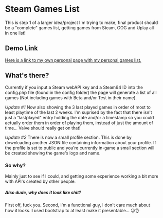 # Steam Games List
This is step 1 of a larger idea/project I'm trying to make, final product should be a "complete" games list, getting games from Steam, GOG and Uplay all in one list!

## Demo Link
[Here is a link to my own personal page with my personal games list.](http://thomas.vanderven.se/games)

## What's there?
Currently if you input a Steam webAPI key and a Steam64 ID into the config.php file (found in the config folder) the page will generate a list of all games (Not including games with Beta and/or Test in their name).

_*Update #1*_
Now also showing the 3 last played games in order of most to least playtime of the last 2 weeks.
I'm suprised by the fact that there isn't just a "lastplayed" entry holding the date and/or a timestamp so you could actually order them in order of playing them, instead of just the amount of time... Valve should really get on that!

_*Update #2*_
There is now a small profile section. This is done by downloading another JSON file containing information about your profile.
If the profile is set to public and you're currently in-game a small section will be created showing the game's logo and name.

### So why?
Mainly just to see if I could, and getting some experience working a bit more with API's created by other people.

##### Also dude, why does it look like shit?
First off, fuck you. Second, I'm a functional guy, I don't care much about how it looks. I used bootstrap to at least make it presentable... :wink::ok_hand: